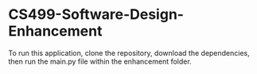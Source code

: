 # CS499-Software-Design-Enhancement

To run this application, clone the repository, download the dependencies, then run the main.py file within the enhancement folder.
